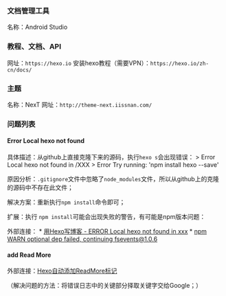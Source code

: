 
### 文档管理工具
名称：Android Studio

### 教程、文档、API
网址：`https://hexo.io`
安装hexo教程（需要VPN）：`https://hexo.io/zh-cn/docs/`

### 主题
名称：NexT
网址：`http://theme-next.iissnan.com/`

<!--more-->
### 问题列表
#### Error Local hexo not found
具体描述：从github上直接克隆下来的源码，执行`hexo s`会出现错误：
    > Error Local hexo not found in /XXX
    > Error Try running: 'npm install hexo --save'

原因分析：`.gitignore`文件中忽略了`node_modules`文件，所以从github上的克隆的源码中不存在此文件；    

解决方案：重新执行`npm install`命令即可；

扩展：执行 `npm install`可能会出现失败的警告，有可能是npm版本问题：


外部连接：
    * [用Hexo写博客 - ERROR Local hexo not found in xxx](http://blog.csdn.net/burststar/article/details/45115905)
    * [npm WARN optional dep failed, continuing fsevents@1.0.6](https://github.com/foreverjs/forever/issues/788)


#### add Read More
外部连接：[Hexo自动添加ReadMore标记](http://twiceyuan.com/2014/05/25/hexo%E8%87%AA%E5%8A%A8%E6%B7%BB%E5%8A%A0readmore%E6%A0%87%E8%AE%B0/)

> 
（解决问题的方法：将错误日志中的关键部分择取关键字交给Google；）